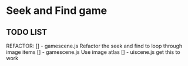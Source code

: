 # Seek and Find game


## TODO LIST

REFACTOR:
[] - gamescene.js Refactor the seek and find to loop through image items
[] - gamescene.js Use image atlas
[] - uiscene.js get this to work
